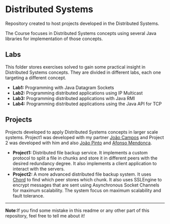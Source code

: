 # Distributed Systems
Repository created to host projects developed in the Distributed Systems.

The Course focuses in Distributed Systems concepts using several Java libraries for implementation of those concepts.

## Labs 

This folder stores exercises solved to gain some practical insight in Distributed Systems concepts. They are divided in different labs, each one targeting a different concept.

- **Lab1:** Programming with Java Datagram Sockets
- **Lab2:** Programming distributed applications using IP Multicast
- **Lab3:** Programming distributed applications with Java RMI
- **Lab4:** Programming distributed applications using the Java API for TCP 

## Projects

Projects developed to apply Distributed Systems concepts in larger scale systems. Project1 was developed with my partner [João Campos](https://github.com/Pastilhas) and Project 2 was developed with him and also [João Pinto](https://github.com/joaorenatopinto) and [Afonso Mendonça](https://github.com/afonsoafonsoafonso).

- **Project1:** Distributed file backup service. It implements a custom protocol to split a file in chunks and store it in different peers with the desired redundancy degree. It also implements a client application to interact with the servers.
- **Project2:** A more advanced distributed file backup system. It uses [Chord](https://en.wikipedia.org/wiki/Chord_(peer-to-peer)) to find which peer stores which chunk. It also uses SSLEngine to encrypt messages that are sent using Asynchronous Socket Channels for maximum scalability. The system focus on maximum scalability and fault tolerance.

---

**Note**:If you find some mistake in this readme or any other part of this repository, feel free to tell me about it!
